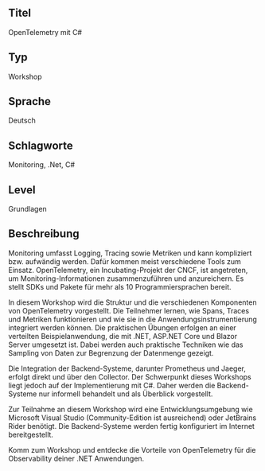 ## Titel
OpenTelemetry mit  C#

## Typ
Workshop

## Sprache
Deutsch

## Schlagworte
Monitoring, .Net, C#

## Level
Grundlagen

## Beschreibung

Monitoring umfasst Logging, Tracing sowie Metriken und kann kompliziert bzw. aufwändig werden. Dafür kommen meist verschiedene Tools zum Einsatz. OpenTelemetry, ein Incubating-Projekt der CNCF, ist angetreten, um Monitoring-Informationen zusammenzuführen und anzureichern. Es stellt SDKs und Pakete für mehr als 10 Programmiersprachen bereit.

In diesem Workshop wird die Struktur und die verschiedenen Komponenten von OpenTelemetry vorgestellt. Die Teilnehmer lernen, wie Spans, Traces und Metriken funktionieren und wie sie in die Anwendungsinstrumentierung integriert werden können. Die praktischen Übungen erfolgen an einer verteilten Beispielanwendung, die mit .NET, ASP.NET Core und Blazor Server umgesetzt ist. Dabei werden auch praktische Techniken wie das Sampling von Daten zur Begrenzung der Datenmenge gezeigt.

Die Integration der Backend-Systeme, darunter Prometheus und Jaeger, erfolgt direkt und über den Collector. Der Schwerpunkt dieses Workshops liegt jedoch auf der Implementierung mit C#. Daher werden die Backend-Systeme nur informell behandelt und als Überblick vorgestellt.

Zur Teilnahme an diesem Workshop wird eine Entwicklungsumgebung wie Microsoft Visual Studio (Community-Edition ist ausreichend) oder JetBrains Rider benötigt. Die Backend-Systeme werden fertig konfiguriert im Internet bereitgestellt.

Komm zum Workshop und entdecke die Vorteile von OpenTelemetry für die Observability deiner .NET Anwendungen.